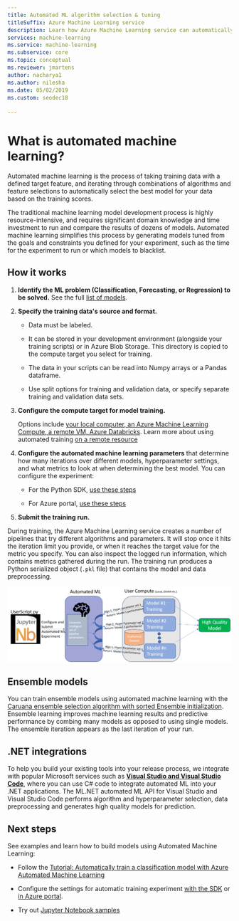 ```yaml
---
title: Automated ML algorithm selection & tuning
titleSuffix: Azure Machine Learning service
description: Learn how Azure Machine Learning service can automatically pick an algorithm for you, and generate a model from it to save you time by using the parameters and criteria you provide to select the best algorithm for your model.
services: machine-learning
ms.service: machine-learning
ms.subservice: core
ms.topic: conceptual
ms.reviewer: jmartens
author: nacharya1
ms.author: nilesha
ms.date: 05/02/2019
ms.custom: seodec18

---
```


# What is automated machine learning?

Automated machine learning is the process of taking training data with a defined target feature, and iterating through combinations of algorithms and feature selections to automatically select the best model for your data based on the training scores. 

The traditional machine learning model development process is highly resource-intensive, and requires significant domain knowledge and time investment to run and compare the results of dozens of models. Automated machine learning simplifies this process by generating models tuned from the goals and constraints you defined for your experiment, such as the time for the experiment to run or which models to blacklist.

## How it works

1. **Identify the ML problem (**Classification**, **Forecasting**, or **Regression**) to be solved.** See the full [list of models](how-to-configure-auto-train.md#select-your-experiment-type).
   
1. **Specify the training data's source and format.** 
   + Data must be labeled. 
   
   + It can be stored in your development environment (alongside your training scripts) or in Azure Blob Storage. This directory is copied to the compute target you select for training.
   + The data in your scripts can be read into Numpy arrays or a Pandas dataframe.
   + Use split options for training and validation data, or specify separate training and validation data sets.

1. **Configure the compute target for model training.** 
   
   Options include [your local computer, an Azure Machine Learning Compute, a remote VM, Azure Databricks](how-to-set-up-training-targets.md).  Learn more about using automated training [on a remote resource](how-to-auto-train-remote.md)

1. **Configure the automated machine learning parameters** that determine how many iterations over different models, hyperparameter settings, and what metrics to look at when determining the best model. You can configure the experiment: 
   + For the Python SDK, [use these steps](how-to-configure-auto-train.md) 
   
   + For Azure portal, [use these steps](how-to-create-portal-experiments.md) 

1. **Submit the training run.** 


During training, the Azure Machine Learning service creates a number of pipelines that try different algorithms and parameters. It will stop once it hits the iteration limit you provide, or when it reaches the target value for the metric you specify.  You can also inspect the logged run information, which contains metrics gathered during the run. The training run produces a Python serialized object (`.pkl` file) that contains the model and data preprocessing.

[![Automated Machine learning](./media/how-to-automated-ml/automated-machine-learning.png)](./media/how-to-automated-ml/automated-machine-learning.png#lightbox)

## Ensemble models

You can train ensemble models using automated machine learning with the [Caruana ensemble selection algorithm with sorted Ensemble initialization](http://www.niculescu-mizil.org/papers/shotgun.icml04.revised.rev2.pdf). Ensemble learning improves machine learning results and predictive performance by combing many models as opposed to using single models. The ensemble iteration appears as the last iteration of your run.

## .NET integrations

To help you build your existing tools into your release process, we integrate with popular Microsoft services such as [**Visual Studio and Visual Studio Code**](https://docs.microsoft.com/dotnet/machine-learning/what-is-mldotnet
), where you can use C# code to integrate automated ML into your .NET applications. The ML.NET automated ML API for Visual Studio and Visual Studio Code performs algorithm and hyperparameter selection, data preprocessing and generates high quality models for prediction.

## Next steps

See examples and learn how to build models using Automated Machine Learning:

+ Follow the [Tutorial: Automatically train a classification model with Azure Automated Machine Learning](tutorial-auto-train-models.md)

+ Configure the settings for automatic training experiment [with the SDK](how-to-configure-auto-train.md) or [in Azure portal](how-to-create-portal-experiments.md).

+ Try out [Jupyter Notebook samples](https://github.com/Azure/MachineLearningNotebooks/blob/master/how-to-use-azureml/automated-machine-learning/)

